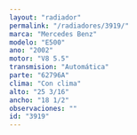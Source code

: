 ```yaml
---
layout: "radiador"
permalink: "/radiadores/3919/"
marca: "Mercedes Benz"
modelo: "E500"
ano: "2002"
motor: "V8 5.5"
transmision: "Automática"
parte: "62796A"
clima: "Con clima"
alto: "25 3/16"
ancho: "18 1/2"
observaciones: ""
id: "3919"
---
```


